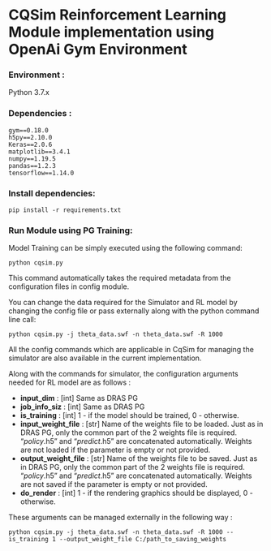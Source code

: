 # CQSim Reinforcement Learning Module implementation using OpenAi Gym Environment

### Environment :

Python 3.7.x

### Dependencies : 
    gym==0.18.0
    h5py==2.10.0
    Keras==2.0.6
    matplotlib==3.4.1
    numpy==1.19.5
    pandas==1.2.3
    tensorflow==1.14.0

### Install dependencies:

```
pip install -r requirements.txt
```

### Run Module using PG Training:

Model Training can be simply executed using the following command:
```
python cqsim.py
```
This command automatically takes the required metadata from the configuration files in config module. 

You can change the data required for the Simulator and RL model by changing the config file or pass externally along with the python command line call:

```
python cqsim.py -j theta_data.swf -n theta_data.swf -R 1000
```

All the config commands which are applicable in CqSim for managing the simulator are also available in the current implementation.

Along with the commands for simulator, the configuration arguments needed for RL model are as follows :

* **input_dim** : [int] Same as DRAS PG
* **job_info_siz** : [int] Same as DRAS PG
* **is_training** : [int] 1 - if the model should be trained, 0 - otherwise.
* **input_weight_file** : [str] Name of the weights file to be loaded. Just
as in DRAS PG, only the common part of the 2 weights file is
required. “_policy_.h5” and “_predict_.h5” are concatenated
automatically. Weights are not loaded if the parameter is empty or
not provided.
* **output_weight_file** : [str] Name of the weights file to
be saved. Just as in DRAS PG, only the common part of the 2
weights file is required. “_policy_.h5” and “_predict_.h5” are
concatenated automatically. Weights are not saved if the parameter
is empty or not provided.
* **do_render** : [int] 1 - if the rendering graphics should be displayed, 0 - otherwise.

These arguments can be managed externally in the following way :

```
python cqsim.py -j theta_data.swf -n theta_data.swf -R 1000 --is_training 1 --output_weight_file C:/path_to_saving_weights
```
